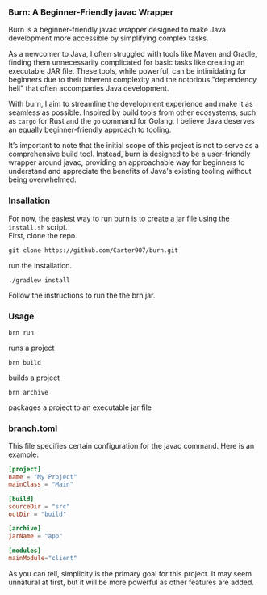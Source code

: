 ### Burn: A Beginner-Friendly javac Wrapper


Burn is a beginner-friendly javac wrapper designed to make Java development more accessible by simplifying complex tasks.

As a newcomer to Java, I often struggled with tools like Maven and Gradle, finding them unnecessarily complicated for basic tasks like creating an executable JAR file. These tools, while powerful, can be intimidating for beginners due to their inherent complexity and the notorious "dependency hell" that often accompanies Java development.

With burn, I aim to streamline the development experience and make it as seamless as possible. Inspired by build tools from other ecosystems, such as `cargo` for Rust and the `go` command for Golang, I believe Java deserves an equally beginner-friendly approach to tooling.

It’s important to note that the initial scope of this project is not to serve as a comprehensive build tool. Instead, burn is designed to be a user-friendly wrapper around javac, providing an approachable way for beginners to understand and appreciate the benefits of Java's existing tooling without being overwhelmed.

### Insallation
For now, the easiest way to run burn is to create a jar file using the `install.sh` script.
\
First, clone the repo.

```
git clone https://github.com/Carter907/burn.git
```
run the installation.
```
./gradlew install
```
Follow the instructions to run the the brn jar.


### Usage

```
brn run
```
runs a project
```
brn build
```
builds a project
```
brn archive
```
packages a project to an executable jar file

### branch.toml

This file specifies certain configuration for the javac command. Here is an example:
```toml
[project]
name = "My Project"
mainClass = "Main"

[build]
sourceDir = "src"
outDir = "build"

[archive]
jarName = "app"

[modules]
mainModule="client"
```
As you can tell, simplicity is the primary goal for this project. It may seem unnatural at first, but it will be more powerful as other features are added.
